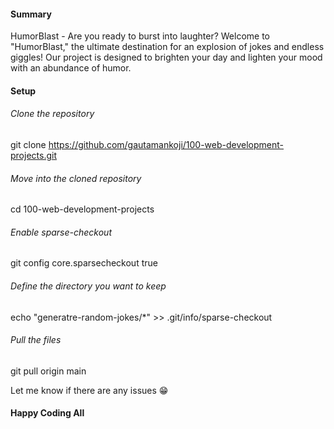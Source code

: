 #### Summary

HumorBlast - Are you ready to burst into laughter? Welcome to "HumorBlast," the ultimate destination for an explosion of jokes and endless giggles! Our project is designed to brighten your day and lighten your mood with an abundance of humor.

#### Setup

###### Clone the repository
git clone https://github.com/gautamankoji/100-web-development-projects.git

###### Move into the cloned repository
cd 100-web-development-projects

###### Enable sparse-checkout
git config core.sparsecheckout true

###### Define the directory you want to keep
echo "generatre-random-jokes/*" >> .git/info/sparse-checkout

###### Pull the files
git pull origin main

Let me know if there are any issues 😁

#### Happy Coding All
